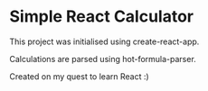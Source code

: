 # Simple React Calculator

This project was initialised using create-react-app.

Calculations are parsed using hot-formula-parser.

Created on my quest to learn React :)
